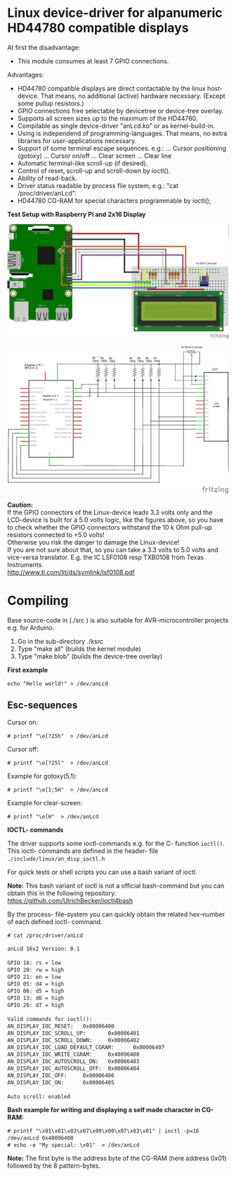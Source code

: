 # Linux device-driver for alpanumeric HD44780 compatible displays

At first the disadvantage:
- This module consumes at least 7 GPIO connections.

Advantages:
- HD44780 compatible displays are direct contactable by the linux host-device.
  That means, no additional (active) hardware necessary. (Except some pullup resistors.)
- GPIO connections free selectable by devicetree or device-tree overlay.
- Supports all screen sizes up to the maximum of the HD44780.
- Compilable as single device-driver "anLcd.ko" or as kernel-build-in.
- Using is independend of programming-languages. That means, no extra libraries for
  user-applications necessary.
- Support of some terminal escape sequences. e.g.:
... Cursor positioning (gotoxy)
... Cursor on/off
... Clear screen
... Clear line
- Automatic terminal-like scroll-up (if desired).
- Control of reset, scroll-up and scroll-down by ioctl().
- Ability of read-back.
- Driver status readable by process file system, e.g.: "cat /proc/driver/anLcd".
- HD44780 CG-RAM for special characters programmable by ioctl();

<b>Test Setup with Raspberry Pi and 2x16 Display</b>

![test setup](./doc/test_setup_Breadboard.png)

![test setup](./doc/test_setup_Schaltplan.png)

**Caution:**</br>
If the GPIO connectors of the Linux-device leads 3.3 volts only and the LCD-device
is built for a 5.0 volts logic, like the figures above, so you have to check whether 
the GPIO connectors withstand the 10 k Ohm pull-up resistors connected to +5.0 volts!</br>
Otherwise you risk the danger to damage the Linux-device!</br>
If you are not sure about that, so you can take a 3.3 volts to 5.0 volts
and vice-versa translator.
E.g. the IC LSF0108 resp TXB0108 from Texas Instruments.</br>
http://www.ti.com/lit/ds/symlink/lsf0108.pdf

# Compiling

Base source-code in (./src ) is also suitable for AVR-microcontroller projects
e.g. for Arduino.


1) Go in the sub-directory ./ksrc
2) Type "make all" (builds the kernel module)
3) Type "make blob" (builds the device-tree overlay)

**First example**
```
echo "Hello world!" > /dev/anLcd
```
## Esc-sequences
Cursor on:
```
# printf "\e[?25h"  > /dev/anLcd
```
Cursor off:
```
# printf "\e[?25l"  > /dev/anLcd
```
Example for gotoxy(5,1):
```
# printf "\e[1;5H"  > /dev/anLcd
```
Example for clear-screen:
```
# printf "\e[H"  > /dev/anLcd
```


**IOCTL- commands**

The driver supports some ioctl-commands e.g. for the C- function ```ioctl()```.
This ioctl- commands are defined in the header- file ```./include/linux/an_disp_ioctl.h```

For quick tests or shell scripts you can use a bash variant of ioctl.

**Note:** 
This bash variant of ioctl is not a official bash-command but you can obtain this in the following repository:
https://github.com/UlrichBecker/ioctl4bash

By the process- file-system you can quickly obtain the related hex-number of
each defined ioctl- command.
```
# cat /proc/driver/anLcd 
```
```
anLcd 16x2 Version: 0.1

GPIO 16: rs = low
GPIO 20: rw = high
GPIO 21: en = low
GPIO 05: d4 = high
GPIO 06: d5 = high
GPIO 13: d6 = high
GPIO 26: d7 = high

Valid commands for ioctl():
AN_DISPLAY_IOC_RESET:   0x00006400
AN_DISPLAY_IOC_SCROLL_UP:       0x00006401
AN_DISPLAY_IOC_SCROLL_DOWN:     0x00006402
AN_DISPLAY_IOC_LOAD_DEFAULT_CGRAM:      0x00006407
AN_DISPLAY_IOC_WRITE_CGRAM:     0x40096408
AN_DISPLAY_IOC_AUTOSCROLL_ON:   0x00006403
AN_DISPLAY_IOC_AUTOSCROLL_OFF:  0x00006404
AN_DISPLAY_IOC_OFF:     0x00006406
AN_DISPLAY_IOC_ON:      0x00006405

Auto scroll: enabled
```
**Bash example for writing and displaying a self made character in CG-RAM:**
```
# printf "\x01\x01\x03\x07\x00\x00\x07\x03\x01" | ioctl -p=16 /dev/anLcd 0x40096408
# echo -e "My special: \x01"  > /dev/anLcd
```
**Note:** The first byte is the address byte of the CG-RAM (here address 0x01) followed by the 8 pattern-bytes.

